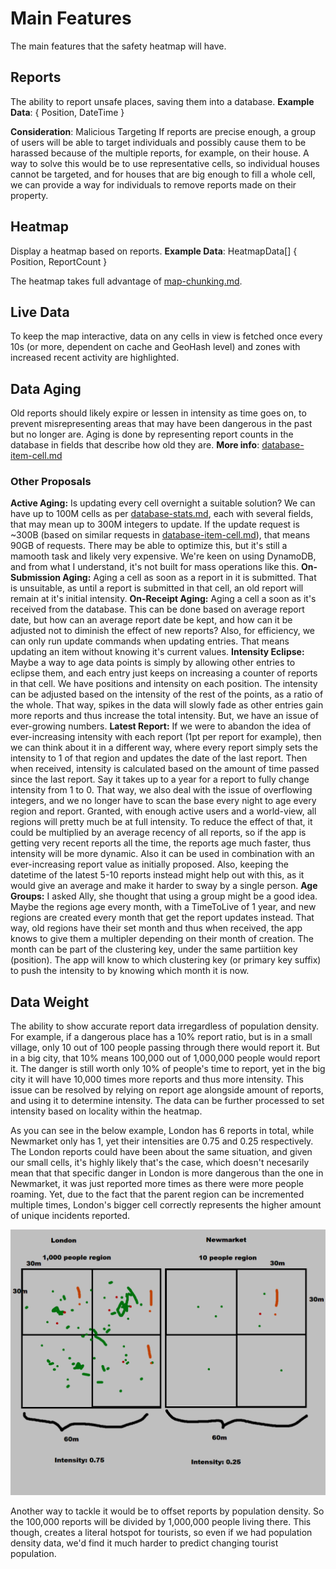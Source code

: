 # Main Features

The main features that the safety heatmap will have.

## Reports

The ability to report unsafe places, saving them into a database.
**Example Data**: { Position, DateTime }

**Consideration**: Malicious Targeting
If reports are precise enough, a group of users will be able to target individuals and possibly cause them to be harassed because of the multiple reports, for example, on their house. A way to solve this would be to use representative cells, so individual houses cannot be targeted, and for houses that are big enough to fill a whole cell, we can provide a way for individuals to remove reports made on their property.

## **Heatmap**

Display a heatmap based on reports.
**Example Data**: HeatmapData[] { Position, ReportCount }

The heatmap takes full advantage of [map-chunking.md](map-chunking.md).

## Live Data

To keep the map interactive, data on any cells in view is fetched once every 10s (or more, dependent on cache and GeoHash level) and zones with increased recent activity are highlighted.

## **Data Aging**

Old reports should likely expire or lessen in intensity as time goes on, to prevent misrepresenting areas that may have been dangerous in the past but no longer are. Aging is done by representing report counts in the database in fields that describe how old they are.
**More info**: [database-item-cell.md](database-item-cell.md) 

### Other Proposals

**Active Aging:** Is updating every cell overnight a suitable solution? We can have up to 100M cells as per [database-stats.md](database-stats.md), each with several fields, that may mean up to 300M integers to update. If the update request is ~300B (based on similar requests in [database-item-cell.md](database-item-cell.md)), that means 90GB of requests. There may be able to optimize this, but it's still a mamooth task and likely very expensive. We're keen on using DynamoDB, and from what I understand, it's not built for mass operations like this.
**On-Submission Aging:** Aging a cell as soon as a report in it is submitted. That is unsuitable, as until a report is submitted in that cell, an old report will remain at it's initial intensity.
**On-Receipt Aging:** Aging a cell a soon as it's received from the database. This can be done based on average report date, but how can an average report date be kept, and how can it be adjusted not to diminish the effect of new reports? Also, for efficiency, we can only run update commands when updating entries. That means updating an item without knowing it's current values.
**Intensity Eclipse:** Maybe a way to age data points is simply by allowing other entries to eclipse them, and each entry just keeps on increasing a counter of reports in that cell. We have positions and intensity on each position. The intensity can be adjusted based on the intensity of the rest of the points, as a ratio of the whole. That way, spikes in the data will slowly fade as other entries gain more reports and thus increase the total intensity. But, we have an issue of ever-growing numbers.
**Latest Report:** If we were to abandon the idea of ever-increasing intensity with each report (1pt per report for example), then we can think about it in a different way, where every report simply sets the intensity to 1 of that region and updates the date of the last report. Then when received, intensity is calculated based on the amount of time passed since the last report. Say it takes up to a year for a report to fully change intensity from 1 to 0. That way, we also deal with the issue of overflowing integers, and we no longer have to scan the base every night to age every region and report. 
Granted, with enough active users and a world-view, all regions will pretty much be at full intensity. To reduce the effect of that, it could be multiplied by an average recency of all reports, so if the app is getting very recent reports all the time, the reports age much faster, thus intensity will be more dynamic.
Also it can be used in combination with an ever-increasing report value as initially proposed.
Also, keeping the datetime of the latest 5-10 reports instead might help out with this, as it would give an average and make it harder to sway by a single person.
**Age Groups:** I asked Ally, she thought that using a group might be a good idea. Maybe the regions age every month, with a TimeToLive of 1 year, and new regions are created every month that get the report updates instead. That way, old regions have their set month and thus when received, the app knows to give them a multipler depending on their month of creation. The month can be part of the clustering key, under the same partiition key (position). The app will know to which clustering key (or primary key suffix) to push the intensity to by knowing which month it is now.

## Data Weight

The ability to show accurate report data irregardless of population density. For example, if a dangerous place has a 10% report ratio, but is in a small village, only 10 out of 100 people passing through there would report it. But in a big city, that 10% means 100,000 out of 1,000,000 people would report it. The danger is still worth only 10% of people's time to report, yet in the big city it will have 10,000 times more reports and thus more intensity. 
This issue can be resolved by relying on report age alongside amount of reports, and using it to determine intensity.
The data can be further processed to set intensity based on locality within the heatmap.

As you can see in the below example, London has 6 reports in total, while Newmarket only has 1, yet their intensities are 0.75 and 0.25 respectively. The London reports could have been about the same situation, and given our small cells, it's highly likely that's the case, which doesn't necesarily mean that that specific danger in London is more dangerous than the one in Newmarket, it was just reported more times as there were more people roaming.
Yet, due to the fact that the parent region can be incremented multiple times, London's bigger cell correctly represents the higher amount of unique incidents reported.

![region_population_in_parent_regions](./img/region_population_in_parent_regions.png)

Another way to tackle it would be to offset reports by population density. So the 100,000 reports will be divided by 1,000,000 people living there. This though, creates a literal hotspot for tourists, so even if we had population density data, we'd find it much harder to predict changing tourist population.
